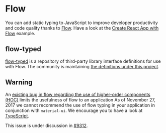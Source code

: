 # Flow

You can add static typing to JavaScript to improve developer productivity and code quality thanks to [Flow](https://github.com/facebook/flow).
Have a look at the [Create React App with Flow](https://github.com/mui-org/material-ui/tree/v1-beta/examples/create-react-app-with-flow) example.

## flow-typed

[flow-typed](https://github.com/flowtype/flow-typed) is a repository of third-party library interface definitions for use with Flow.
The community is maintaining [the definitions under this project](https://github.com/flowtype/flow-typed/tree/master/definitions/npm/material-ui_v1.x.x).

## Warning

An [existing bug in flow regarding the use of higher-order components (HOC)](https://github.com/facebook/flow/issues/5382)
limits the usefulness of flow to an application
As of November 27, 2017 we cannot recommend the use of flow typing in your application in conjunction with `material-ui`.
We encourage you to have a look at [TypeScript](/guides/typescript).

This issue is under discussion in [#9312](https://github.com/mui-org/material-ui/issues/9312).
